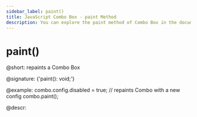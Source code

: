 ```yaml
---
sidebar_label: paint()
title: JavaScript Combo Box - paint Method 
description: You can explore the paint method of Combo Box in the documentation of the DHTMLX JavaScript UI library. Browse developer guides and API reference, try out code examples and live demos, and download a free 30-day evaluation version of DHTMLX Suite.
---
```


# paint()

@short: repaints a Combo Box

@signature: {'paint(): void;'}

@example:
combo.config.disabled = true;
// repaints Combo with a new config
combo.paint();

@descr:
